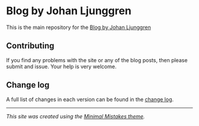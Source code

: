 # Blog by Johan Ljunggren

This is the main repository for the [Blog by Johan Ljunggren](https://johlju.github.io)

## Contributing

If you find any problems with the site or any of the blog posts, then please submit
and issue. Your help is very welcome.

## Change log

A full list of changes in each version can be found in the [change log](/CHANGELOG.md).

---

_This site was created using the [Minimal Mistakes theme](https://github.com/mmistakes/minimal-mistakes)._
